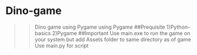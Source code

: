 # Dino-game
>> Dino game using Pygame using Pygame 
##Prequisite
1)Python-basics 
2)Pygame
##Important 
>> Use main.exe to run the game on your system but add Assets folder to same directory as of game
>> Use main.py for script
